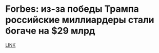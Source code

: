 # Forbes: из-за победы Трампа российские миллиардеры стали богаче на $29 млрд



[LINK](https://varlamov.ru/2178394.html)